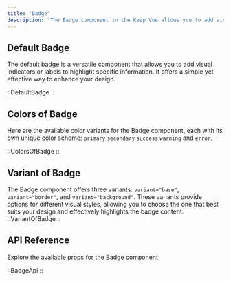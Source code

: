 ```yaml
---
title: "Badge"
description: "The Badge component in the Keep Vue allows you to add visual indicators or labels to highlight specific information or provide additional context. With customizable options for style, size, type, icon, and state, you can create versatile badges that fit your design needs."
---
```


## Default Badge

The default badge is a versatile component that allows you to add visual indicators or labels to highlight specific information. It offers a simple yet effective way to enhance your design.

::DefaultBadge
::

## Colors of Badge

Here are the available color variants for the Badge component, each with its own unique color scheme: `primary` `secondary` `success` `warning` and `error`.

::ColorsOfBadge
::

## Variant of Badge

The Badge component offers three variants: `variant="base"`, `variant="border"`, and `variant="background"`. These variants provide options for different visual styles, allowing you to choose the one that best suits your design and effectively highlights the badge content.
::VariantOfBadge
::

## API Reference

Explore the available props for the Badge component

::BadgeApi
::
